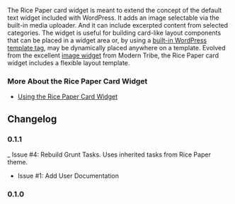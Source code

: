 The Rice Paper card widget is meant to extend the concept of the default text widget included with WordPress. It adds an image selectable via the built-in media uploader. And it can include excerpted content from selected categories. The widget is useful for building card-like layout components that can be placed in a widget area or, by using a [built-in WordPress template tag](https://developer.wordpress.org/reference/functions/the_widget/), may be dynamically placed anywhere on a template. Evolved from the excellent [image widget](https://wordpress.org/plugins/image-widget/) from Modern Tribe, the Rice Paper card widget includes a flexible layout template.

### More About the Rice Paper Card Widget

- [Using the Rice Paper Card Widget](/plugins/rice-paper-card-widget/using)

Changelog
---------

### 0.1.1

_ Issue #4: Rebuild Grunt Tasks. Uses inherited tasks from Rice Paper theme.
- Issue #1: Add User Documentation

###  0.1.0

